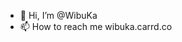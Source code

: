 - 👋 Hi, I’m @WibuKa
- 📫 How to reach me wibuka.carrd.co

<!---
WibuKa/WibuKa is a ✨ special ✨ repository because its `README.md` (this file) appears on your GitHub profile.
You can click the Preview link to take a look at your changes.
--->
